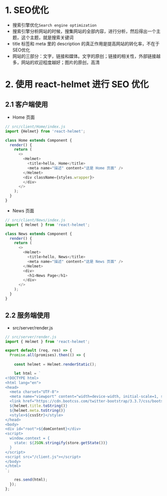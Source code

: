 # 1. SEO优化
+ 搜索引擎优化`Search engine optimization`
+ 搜索引擎分析网站的时候，搜集网站的全部内容，进行分析，然后得出一个主题，这个主题，就是搜索关键词
+ title 标签和 meta 里的 description 的真正作用是提高网站的转化率，不在于SEO优化
+ 网站的三部分：文字，链接和媒体。文字的原创；链接的相关性，外部链接越多，网站的欢迎程度越好；图片的原创，高清

# 2. 使用 react-helmet 进行 SEO 优化

## 2.1 客户端使用

+ Home 页面

```javascript
// src/client/Home/index.js
import {Helmet} from 'react-helmet';

class Home extends Component {
  render() {
    return (
      <>
        <Helmet>
          <title>hello, Home</title>
          <meta name="描述" content="这是 Home 页面" />
        </Helmet>
        <div className={styles.wrapper}>
        </div>
      </>
    );
  }
}
```

+ News 页面

```javascript
// src/client/News/index.js
import { Helmet } from 'react-helmet';

class News extends Component {
  render() {
    return (
      <>
        <Helmet>
          <title>hello, News</title>
          <meta name="描述" content="这是 News 页面" />
        </Helmet>
        <div>
          <h1>News Page</h1>
        </div>
      </>
    );
  }
}
```

## 2.2 服务端使用

+ src/server/render.js

```javascript
// src/server/render.js
import { Helmet } from 'react-helmet';

export default (req, res) => {
  Promise.all(promises).then(() => {
    
    const helmet = Helmet.renderStatic();

    let html = `
<!DOCTYPE html>
<html lang="en">
<head>
  <meta charset="UTF-8">
  <meta name="viewport" content="width=device-width, initial-scale=1, shrink-to-fit=no" />
  <link href="https://cdn.bootcss.com/twitter-bootstrap/3.3.7/css/bootstrap.css" rel="stylesheet">
  ${helmet.title.toString()}
  ${helmet.meta.toString()}
  <style>${cssStr}</style>
</head>
<body>
<div id="root">${domContent}</div>
<script>
  window.context = {
    state: ${JSON.stringify(store.getState())}
  }
</script>
<script src="/client.js"></script>
</body>
</html>
`;

    res.send(html);
  });
};
```
